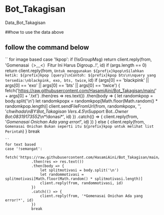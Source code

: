 # Bot_Takagisan
Data_Bot_Takagisan

##how to use the data above
## follow the command below

`` 
for image based
case '!kpop':
        if (!isGroupMsg) return client.reply(from, 'Gomenasai（>﹏<）Fitur Ini Harus Digroup..!', id)
            if (args.length == 0) return client.reply(from, `Untuk menggunakan ${prefix}kpop\nSilahkan ketik: ${prefix}kpop [query]\nContoh: ${prefix}kpop bts\n\nquery yang tersedia:\nblackpink, exo, bts, twice`, id)
            if (args[0] == 'blackpink' || args[0] == 'exo' || args[0] == 'bts' || args[0] == 'twice') {
                fetch('https://raw.githubusercontent.com/HasamiAini/Bot_Takagisan/main/' + args[0] + '.txt')
                .then(res => res.text())
                .then(body => {
                    let randomkpop = body.split('\n')
                    let randomkpopx = randomkpop[Math.floor(Math.random() * randomkpop.length)]
                    client.sendFileFromUrl(from, randomkpopx, '', '*chwihada*\n*BY:Bot_Takagisan Vers.4.5*\nSupport Bot..*Owner Bot:08319173552*\n*!donasi*', id)
                })
                .catch(() => {
                    client.reply(from, '*Gomenasai Onichan Ada yang error!*', id)
                })
            } else {
                client.reply(from, `Gomenasai Onichan Bukan seperti itu ${prefix}kpop untuk melihat list Perintah`)
            }
            break
            
```
`` 
for text based
case '!semangat':
            fetch('https://raw.githubusercontent.com/HasamiAini/Bot_Takagisan/main/motivasi.txt')
            .then(res => res.text())
            .then(body => {
                let splitmotivasi = body.split('\n')
                let randommotivasi = splitmotivasi[Math.floor(Math.random() * splitmotivasi.length)]
                client.reply(from, randommotivasi, id)
            })
            .catch(() => {
                client.reply(from, '*Gomenasai Onichan Ada yang error!*', id)
            })
            break
```

